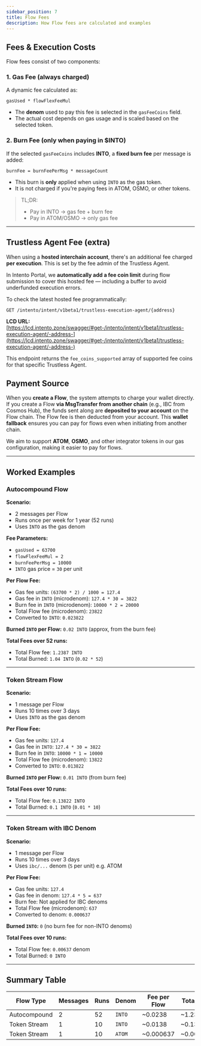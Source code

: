 ```yaml
---
sidebar_position: 7
title: Flow Fees
description: How Flow fees are calculated and examples
---
```


## Fees & Execution Costs

Flow fees consist of two components:

### 1. Gas Fee (always charged)

A dynamic fee calculated as:

```
gasUsed * flowFlexFeeMul
```

* The **denom** used to pay this fee is selected in the `gasFeeCoins` field.
* The actual cost depends on gas usage and is scaled based on the selected token.

### 2. Burn Fee (only when paying in $INTO)

If the selected `gasFeeCoins` includes **INTO**, a **fixed burn fee** per message is added:

```
burnFee = burnFeePerMsg * messageCount
```

* This burn is **only** applied when using `INTO` as the gas token.
* It is not charged if you're paying fees in ATOM, OSMO, or other tokens.

> TL;DR:
>
> * Pay in INTO → gas fee + burn fee
> * Pay in ATOM/OSMO → only gas fee

---

## Trustless Agent Fee (extra)

When using a **hosted interchain account**, there's an additional fee charged **per execution**. This is set by the fee admin of the Trustless Agent.

In Intento Portal, we **automatically add a fee coin limit** during flow submission to cover this hosted fee — including a buffer to avoid underfunded execution errors.

To check the latest hosted fee programmatically:

```
GET /intento/intent/v1beta1/trustless-execution-agent/{address}
```

**LCD URL:**
[https://lcd.intento.zone/swagger/#get-/intento/intent/v1beta1/trustless-execution-agent/-address-](https://lcd.intento.zone/swagger/#get-/intento/intent/v1beta1/trustless-execution-agent/-address-)

This endpoint returns the `fee_coins_supported` array of supported fee coins for that specific Trustless Agent.

## Payment Source

When you **create a Flow**, the system attempts to charge your wallet directly. If you create a Flow **via MsgTransfer from another chain** (e.g., IBC from Cosmos Hub), the funds sent along are **deposited to your account** on the Flow chain. The Flow fee is then deducted from your account. This **wallet fallback** ensures you can pay for flows even when initiating from another chain.

We aim to support **ATOM**, **OSMO**, and other integrator tokens in our gas configuration, making it easier to pay for flows.

---

## Worked Examples

### Autocompound Flow

**Scenario:**

- 2 messages per Flow
- Runs once per week for 1 year (52 runs)
- Uses `INTO` as the gas denom

**Fee Parameters:**

- `gasUsed = 63700`
- `flowFlexFeeMul = 2`
- `burnFeePerMsg = 10000`
- `INTO` gas price = `30` per unit

**Per Flow Fee:**

- Gas fee units: `(63700 * 2) / 1000 = 127.4`
- Gas fee in `INTO` (microdenom): `127.4 * 30 = 3822`
- Burn fee in `INTO` (microdenom): `10000 * 2 = 20000`
- Total Flow fee (microdenom): `23822`
- Converted to `INTO`: `0.023822`

**Burned `INTO` per Flow:**
`0.02 INTO` (approx, from the burn fee)

**Total Fees over 52 runs:**

- Total Flow fee: `1.2387 INTO`
- Total Burned: `1.04 INTO` (`0.02 * 52`)

---

### Token Stream Flow

**Scenario:**

- 1 message per Flow
- Runs 10 times over 3 days
- Uses `INTO` as the gas denom

**Per Flow Fee:**

- Gas fee units: `127.4`
- Gas fee in `INTO`: `127.4 * 30 = 3822`
- Burn fee in `INTO`: `10000 * 1 = 10000`
- Total Flow fee (microdenom): `13822`
- Converted to `INTO`: `0.013822`

**Burned `INTO` per Flow:**
`0.01 INTO` (from burn fee)

**Total Fees over 10 runs:**

- Total Flow fee: `0.13822 INTO`
- Total Burned: `0.1 INTO` (`0.01 * 10`)

---

### Token Stream with IBC Denom

**Scenario:**

- 1 message per Flow
- Runs 10 times over 3 days
- Uses `ibc/...` denom (`5` per unit) e.g. ATOM

**Per Flow Fee:**

- Gas fee units: `127.4`
- Gas fee in denom: `127.4 * 5 = 637`
- Burn fee: Not applied for IBC denoms
- Total Flow fee (microdenom): `637`
- Converted to denom: `0.000637`

**Burned `INTO`:**
`0` (no burn fee for non-INTO denoms)

**Total Fees over 10 runs:**

- Total Flow fee: `0.00637` denom
- Total Burned: `0 INTO`

---

## Summary Table

| Flow Type    | Messages | Runs | Denom  | Fee per Flow | Total Fee | Burned `INTO` |
| ------------ | -------- | ---- | ------ | ------------ | --------- | ------------- |
| Autocompound | 2        | 52   | `INTO` | \~0.0238     | \~1.2387  | \~1.04        |
| Token Stream | 1        | 10   | `INTO` | \~0.0138     | \~0.13822 | \~0.1         |
| Token Stream | 1        | 10   | `ATOM` | \~0.000637   | \~0.00637 | 0             |
